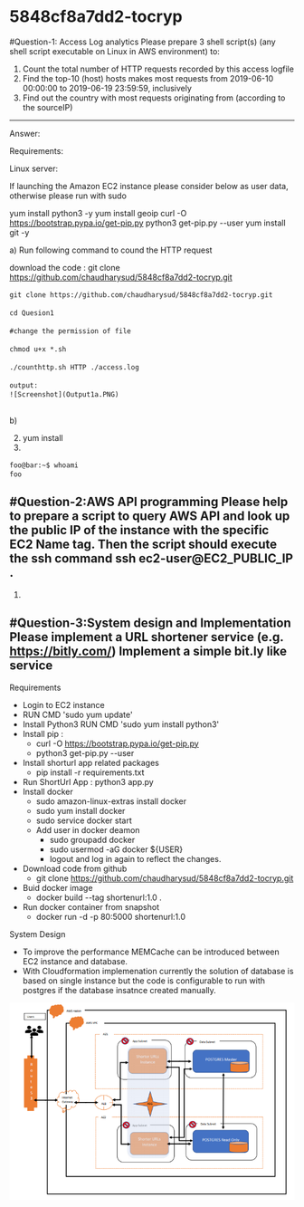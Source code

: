 # 5848cf8a7dd2-tocryp

#Question-1: Access Log analytics
Please prepare 3 shell script(s) (any shell script executable on Linux in AWS
environment) to:
1. Count the total number of HTTP requests recorded by this access logfile
2. Find the top-10 (host) hosts makes most requests from 2019-06-10 00:00:00 to
2019-06-19 23:59:59, inclusively
3. Find out the country with most requests originating from (according to the sourceIP)
----

Answer:

Requirements:

Linux server:

If launching the Amazon EC2 instance please consider below as user data, otherwise please run with sudo

yum install python3 -y
yum install geoip
curl -O https://bootstrap.pypa.io/get-pip.py
python3 get-pip.py --user
yum install git -y

a) Run following command to cound the HTTP request

download the code :
git clone https://github.com/chaudharysud/5848cf8a7dd2-tocryp.git


```console
git clone https://github.com/chaudharysud/5848cf8a7dd2-tocryp.git

cd Quesion1

#change the permission of file

chmod u+x *.sh

./counthttp.sh HTTP ./access.log

output:
![Screenshot](Output1a.PNG)


```
b) 

2) yum install 
4) 
```console
foo@bar:~$ whoami
foo
```




#Question-2:AWS API programming 
Please help to prepare a script to query AWS API and look up the public IP of the instance with the specific EC2 Name tag. Then the script should execute the ssh command 
ssh ec2-user@EC2_PUBLIC_IP .
----

1. 







#Question-3:System design and Implementation 
Please implement a URL shortener service (e.g. https://bitly.com/) 
Implement a simple bit.ly like service
----








Requirements

* Login to EC2 instance
* RUN CMD 'sudo yum update'
* Install Python3 RUN CMD 'sudo yum install python3'
* Install pip : 
    *   curl -O https://bootstrap.pypa.io/get-pip.py
    *   python3 get-pip.py --user
* Install shorturl app related packages
    * pip install -r requirements.txt
* Run ShortUrl App : python3 app.py
* Install docker
    * sudo amazon-linux-extras install docker   
    * sudo yum install docker 
    * sudo service docker start
    * Add user in docker deamon
        * sudo groupadd docker
        * sudo usermod -aG docker ${USER}
        * logout and log in again to reflect the changes.
 * Download code from github
   * git clone https://github.com/chaudharysud/5848cf8a7dd2-tocryp.git
* Buid docker image
   *  docker build --tag shortenurl:1.0 .
* Run docker container from snapshot
   *  docker run -d -p 80:5000 shortenurl:1.0

System Design 

* To improve the performance MEMCache can be introduced between EC2 instance and database.
* With Cloudformation implemenation currently the solution of database is based on single instance but the code is configurable to run with postgres if the database insatnce created manually.




![Screenshot](Systemdesign.PNG)
 
